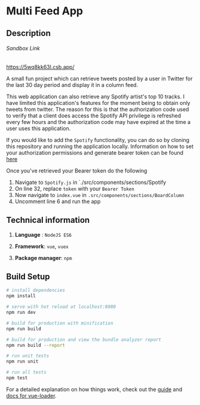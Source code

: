 # Multi Feed App

## Description

###### Sandbox Link
https://5wq8kk63l.csb.app/

A small fun project which can retrieve tweets posted by a user in Twitter for the last 30 day period and display it in a column feed.

This web application can also retrieve any Spotify artist's top 10 tracks. I have limited this application's features for the moment being to obtain only tweets from twitter. The reason for this is that the authorization code used to verify that a client does access the Spotify API privilege is refreshed every few hours and the authorization code may have expired at the time a user uses this application.

If you would like to add the `Spotify` functionality, you can do so by cloning this repository and running the application locally.
Information on how to set your authorization permissions and generate bearer token can be found [here](https://developer.spotify.com/documentation/general/guides/scopes/)

Once you've retrieved your Bearer token do the following

1. Navigate to `Spotify.js` in `./src/components/sections/Spotify
2. On line 32, replace `token` with your `Bearer Token`
3. Now navigate to `index.vue` in `.src/components/sections/BoardColumn`
4. Uncomment line 6 and run the app

## Technical information

1. **Language** : `NodeJS ES6`

2. **Framework**: `vue`, `vuex`

3. **Package manager**: `npm`

## Build Setup

``` bash
# install dependencies
npm install

# serve with hot reload at localhost:8080
npm run dev

# build for production with minification
npm run build

# build for production and view the bundle analyzer report
npm run build --report

# run unit tests
npm run unit

# run all tests
npm test
```

For a detailed explanation on how things work, check out the [guide](http://vuejs-templates.github.io/webpack/) and [docs for vue-loader](http://vuejs.github.io/vue-loader).
